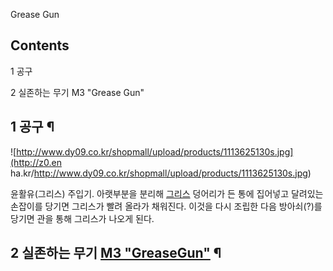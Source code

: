 Grease Gun  

## Contents

    

1 공구

2 실존하는 무기 M3 "Grease Gun"

## 1 공구 ¶

![http://www.dy09.co.kr/shopmall/upload/products/1113625130s.jpg](http://z0.en
ha.kr/http://www.dy09.co.kr/shopmall/upload/products/1113625130s.jpg)

  

윤활유(그리스) 주입기. 아랫부분을 분리해 [그리스](%EA%B7%B8%EB%A6%AC%EC%8A%A4/%EB%8F%99%EC%9D%8C%EC%9D%B4%EC%9D%98%EC%96%B4#s-2.1.md) 덩어리가 든 통에 집어넣고 달려있는 손잡이를 당기면 그리스가 빨려
올라가 채워진다. 이것을 다시 조립한 다음 방아쇠(?)를 당기면 관을 통해 그리스가 나오게 된다.

## 2 실존하는 무기 [M3 "GreaseGun"](M3%20%EA%B7%B8%EB%A6%AC%EC%8A%A4%20%EA%B1%B4.md) ¶

